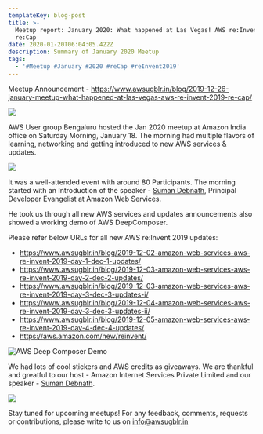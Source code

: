 ```yaml
---
templateKey: blog-post
title: >-
  Meetup report: January 2020: What happened at Las Vegas! AWS re:Invent 2019
  re:Cap
date: 2020-01-20T06:04:05.422Z
description: Summary of January 2020 Meetup
tags:
  - '#Meetup #January #2020 #reCap #reInvent2019'
---
```

Meetup Announcement - <https://www.awsugblr.in/blog/2019-12-26-january-meetup-what-happened-at-las-vegas-aws-re-invent-2019-re-cap/>

![](/img/img_20200118_103546.jpg)

AWS User group Bengaluru hosted the Jan 2020 meetup at Amazon India office on Saturday Morning, January 18. The morning had multiple flavors of learning, networking and getting introduced to new AWS services & updates.

![](/img/img_20200118_115636.jpg)

It was a well-attended event with around 80 Participants. The morning started with an Introduction of the speaker - [Suman Debnath](https://twitter.com/_sumand), Principal Developer Evangelist at Amazon Web Services.

He took us through all new AWS services and updates announcements also showed a working demo of  AWS DeepComposer.

Please refer below URLs for all new AWS re:Invent 2019 updates:

* <https://www.awsugblr.in/blog/2019-12-02-amazon-web-services-aws-re-invent-2019-day-1-dec-1-updates/>
* <https://www.awsugblr.in/blog/2019-12-03-amazon-web-services-aws-re-invent-2019-day-2-dec-2-updates/>
* <https://www.awsugblr.in/blog/2019-12-03-amazon-web-services-aws-re-invent-2019-day-3-dec-3-updates-i/>
* <https://www.awsugblr.in/blog/2019-12-04-amazon-web-services-aws-re-invent-2019-day-3-dec-3-updates-ii/>
* <https://www.awsugblr.in/blog/2019-12-05-amazon-web-services-aws-re-invent-2019-day-4-dec-4-updates/>
* <https://aws.amazon.com/new/reinvent/>

![AWS Deep Composer Demo](/img/img_20200118_130517.jpg)

We had lots of cool stickers and AWS credits as giveaways. We are thankful and greatful to our host - Amazon Internet Services Private Limited and our speaker - [Suman Debnath](https://twitter.com/_sumand).

![](/img/img_20200118_131919.jpg)

Stay tuned for upcoming meetups! For any feedback, comments, requests or contributions, please write to us on [info@awsugblr.in](info@awsugblr.in)
